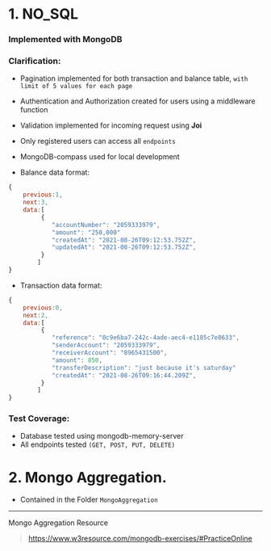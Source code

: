 # 1. NO_SQL

### Implemented with MongoDB

### Clarification:
- Pagination implemented for both transaction and balance table, `with limit of 5 values for each page`
- Authentication and Authorization created for users using a middleware function
- Validation implemented for incoming request using  **Joi**
- Only registered users can access all `endpoints`
- MongoDB-compass used for local development

- Balance data format:
```js
{
    previous:1,
    next:3,
    data:[
         { 
            "accountNumber": "2059333979",
            "amount": "250,000"
            "createdAt": "2021-08-26T09:12:53.752Z",
            "updatedAt": "2021-08-26T09:12:53.752Z",
         } 
        ]
}

```

- Transaction data format:
```js
{
    previous:0,
    next:2,
    data:[
         { 
            "reference": "0c9e6ba7-242c-4ade-aec4-e1185c7e8633",
            "senderAccount": "2059333979",
            "receiverAccount": "8965431500",
            "amount": 850,
            "transferDescription": "just because it's saturday"
            "createdAt": "2021-08-26T09:16:44.209Z",
         } 
        ]
}

```

### Test Coverage:
- Database tested using mongodb-memory-server
- All endpoints tested `(GET, POST, PUT, DELETE)`


# 2. Mongo Aggregation.
- Contained in the Folder `MongoAggregation`

---

Mongo Aggregation Resource 

> https://www.w3resource.com/mongodb-exercises/#PracticeOnline
